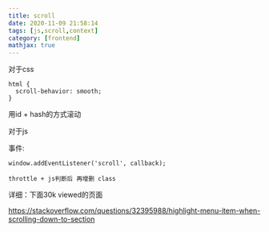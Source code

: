 ```yaml
---
title: scroll
date: 2020-11-09 21:58:14
tags: [js,scroll,context]
category: [frontend]
mathjax: true
---
```


对于css

```
html {
  scroll-behavior: smooth;
}
```

用id + hash的方式滚动

对于js

事件:

```
window.addEventListener('scroll', callback);
```

`throttle + js判断后 再增删 class`

详细：下面30k viewed的页面

https://stackoverflow.com/questions/32395988/highlight-menu-item-when-scrolling-down-to-section

